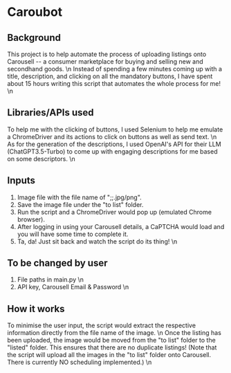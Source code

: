 # Caroubot

## Background
This project is to help automate the process of uploading listings onto Carousell -- a consumer marketplace for buying and selling new and secondhand goods. \n
Instead of spending a few minutes coming up with a title, description, and clicking on all the mandatory buttons, I have spent about 15 hours writing this script that automates the whole process for me! \n

## Libraries/APIs used
To help me with the clicking of buttons, I used Selenium to help me emulate a ChromeDriver and its actions to click on buttons as well as send text. \n
As for the generation of the descriptions, I used OpenAI's API for their LLM (ChatGPT3.5-Turbo) to come up with engaging descriptions for me based on some descriptors. \n

## Inputs
1. Image file with the file name of "<ListingTitle>;<Brand>;<Price>.jpg/png".
2. Save the image file under the "to list" folder.
3. Run the script and a ChromeDriver would pop up (emulated Chrome browser).
4. After logging in using your Carousell details, a CaPTCHA would load and you will have some time to complete it.
5. Ta, da! Just sit back and watch the script do its thing! \n

## To be changed by user
1. File paths in main.py \n
2. API key, Carousell Email & Password \n

## How it works
To minimise the user input, the script would extract the respective information directly from the file name of the image. \n
Once the listing has been uploaded, the image would be moved from the "to list" folder to the "listed" folder. This ensures that there are no duplicate listings! (Note that the script will upload all the images in the "to list" folder onto Carousell. There is currently NO scheduling implemented.) \n